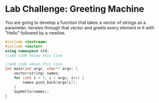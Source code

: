 # Lab Challenge: Greeting Machine
You are going to develop a function that takes a vector of strings as a parameter, iterates through that vector and greets every element in it with "Hello" followed by a newline.

```cpp
#include <iostream>
#include <vector>
using namespace std;
//add code below this line

//add code above this line
int main(int argc, char** argv) {
    vector<string> names;
    for (int i = 1; i < argc; i++) {
        names.push_back(argv[i]);
    }
    SayHello(names);
}
```
